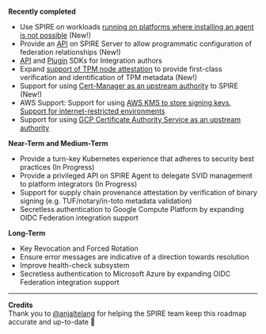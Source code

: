 **Recently completed**

* Use SPIRE on workloads [running on platforms where installing an agent is not possible](https://github.com/spiffe/spire/projects/9) (New!)
* Provide an [API](https://github.com/spiffe/spire-api-sdk/blob/main/proto/spire/api/server/trustdomain/v1/trustdomain.proto) on SPIRE Server to allow programmatic configuration of federation relationships (New!)
* [API](https://github.com/spiffe/spire-api-sdk) and [Plugin](https://github.com/spiffe/spire-plugin-sdk) SDKs for Integration authors
* Expand [support of TPM node attestation](https://github.com/spiffe/spire/pull/2111) to provide first-class verification and identification of TPM metadata (New!)
* Support for using [Cert-Manager as an upstream authority](https://github.com/spiffe/spire/pull/2274) to SPIRE (New!)
* AWS Support: Support for using [AWS KMS to store signing keys](https://github.com/spiffe/spire/pull/2066), [Support for internet-restricted environments](https://github.com/spiffe/spire/pull/2119)
* Support for using [GCP Certificate Authority Service as an upstream authority](https://github.com/spiffe/spire/pull/2172)

**Near-Term and Medium-Term**

* Provide a turn-key Kubernetes experience that adheres to security best practices  (In Progress)
* Provide a privileged API on SPIRE Agent to delegate SVID management to platform integrators (In Progress)
* Support for supply chain provenance attestation by verification of binary signing (e.g. TUF/notary/in-toto metadata validation)
* Secretless authentication to Google Compute Platform by expanding OIDC Federation integration support

**Long-Term**

* Key Revocation and Forced Rotation
* Ensure error messages are indicative of a direction towards resolution
* Improve health-check subsystem
* Secretless authentication to Microsoft Azure by expanding OIDC Federation integration support

***

**Credits**  
Thank you to [@anjaltelang](https://github.com/anjaltelang) for helping the SPIRE team keep this roadmap accurate and up-to-date 🎉
